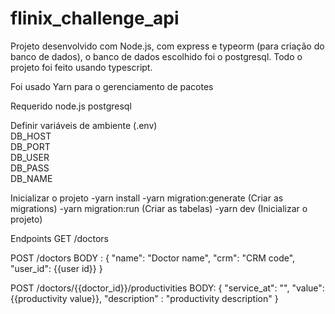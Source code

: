 # flinix_challenge_api

Projeto desenvolvido com Node.js, com express e typeorm (para criação do banco de dados), o banco de dados escolhido foi o postgresql. Todo o projeto foi feito usando typescript.

Foi usado Yarn para o gerenciamento de pacotes

Requerido
  node.js
  postgresql

Definir variáveis de ambiente (.env)<br />
  DB_HOST<br />
  DB_PORT<br />
  DB_USER<br />
  DB_PASS<br />
  DB_NAME<br />

Inicializar o projeto
  -yarn install
  -yarn migration:generate (Criar as migrations)
  -yarn migration:run (Criar as tabelas)
  -yarn dev (Inicializar o projeto)

Endpoints
  GET /doctors
  
  POST /doctors
    BODY : {
      "name": "Doctor name",
      "crm": "CRM code",
      "user_id": {{user id}} 
    }

  POST /doctors/{{doctor_id}}/productivities
    BODY: {
    "service_at": "",
    "value": {{productivity value}},
    "description" : "productivity description"
  }

